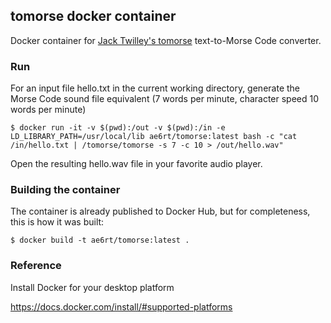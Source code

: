 ## tomorse docker container

Docker container for [Jack Twilley's tomorse](https://github.com/mathuin/tomorse) text-to-Morse Code converter.

### Run

For an input file hello.txt in the current working directory, generate the Morse Code sound file equivalent (7 words per minute, character speed 10 words per minute)

```
$ docker run -it -v $(pwd):/out -v $(pwd):/in -e LD_LIBRARY_PATH=/usr/local/lib ae6rt/tomorse:latest bash -c "cat /in/hello.txt | /tomorse/tomorse -s 7 -c 10 > /out/hello.wav"
```

Open the resulting hello.wav file in your favorite audio player.

### Building the container

The container is already published to Docker Hub, but for completeness, this is how it was built:

```
$ docker build -t ae6rt/tomorse:latest .
```

### Reference

Install Docker for your desktop platform

https://docs.docker.com/install/#supported-platforms

